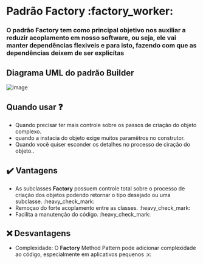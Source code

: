 <h1>Padrão Factory :factory_worker:	</h1>

<h3>O padrão <b>Factory</b> tem como principal objetivo nos auxiliar a reduzir acoplamento em nosso software, ou seja, ele vai manter dependências flexiveis e para isto, fazendo com que as dependências deixem de ser explicítas </h3>



## Diagrama UML do padrão Builder
![image](https://i.stack.imgur.com/N3mC1.png)

## Quando usar :question: 

<ul>
  <li>Quando precisar ter mais controle sobre os passos de criação do objeto complexo.</li>
  <li>quando a instacia do objeto exige muitos paramêtros no construtor.</li>
  <li>Quando você quiser esconder os detalhes no processo de ciração do objeto..</li>
</ul>


## :heavy_check_mark: Vantagens 

<ul>
  <li>As subclasses <b>Factory</b> possuem controle total sobre o processo de criação dos objetos podendo retornar 
  o tipo desejado ou uma subclasse. :heavy_check_mark:</li>
  <li>Remoçao do forte acoplamento entre as classes. :heavy_check_mark:</li>
  <li>Facilita a manutenção do código. :heavy_check_mark:</li>
</ul>

## :x: Desvantagens

<ul>
   <li>Complexidade: O <b>Factory</b> Method Pattern pode adicionar complexidade ao código, especialmente em aplicativos pequenos :x: </li>
</ul>
